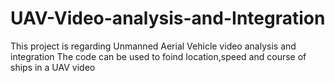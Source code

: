 # UAV-Video-analysis-and-Integration
This project is regarding Unmanned Aerial Vehicle video analysis and integration
The code can be used to foind location,speed and course of ships in a UAV video
